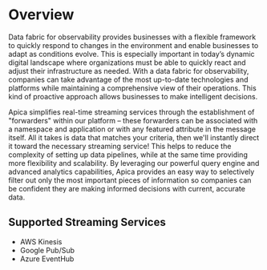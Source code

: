 # Overview

Data fabric for observability provides businesses with a flexible framework to quickly respond to changes in the environment and enable businesses to adapt as conditions evolve. This is especially important in today’s dynamic digital landscape where organizations must be able to quickly react and adjust their infrastructure as needed. With a data fabric for observability, companies can take advantage of the most up-to-date technologies and platforms while maintaining a comprehensive view of their operations. This kind of proactive approach allows businesses to make intelligent decisions.

Apica simplifies real-time streaming services through the establishment of "forwarders" within our platform – these forwarders can be associated with a namespace and application or with any featured attribute in the message itself. All it takes is data that matches your criteria, then we'll instantly direct it toward the necessary streaming service! This helps to reduce the complexity of setting up data pipelines, while at the same time providing more flexibility and scalability. By leveraging our powerful query engine and advanced analytics capabilities, Apica provides an easy way to selectively filter out only the most important pieces of information so companies can be confident they are making informed decisions with current, accurate data.

## Supported Streaming Services

* AWS Kinesis
* Google Pub/Sub
* Azure EventHub
